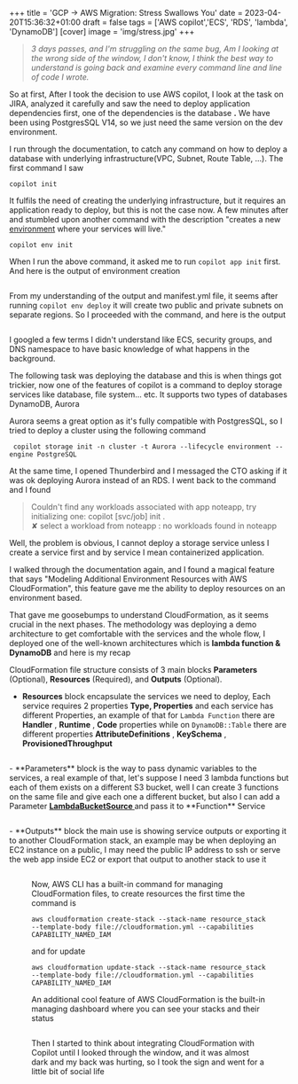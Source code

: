 +++
title = 'GCP -> AWS Migration: Stress Swallows You'
date = 2023-04-20T15:36:32+01:00
draft = false
tags = ['AWS copilot','ECS', 'RDS', 'lambda', 'DynamoDB']
[cover]
    image = 'img/stress.jpg'
+++


> _3 days passes, and I'm struggling on the same bug, Am I looking at the wrong side of the window, I don't know, I think the best way to understand is going back and examine every command line and line of code I wrote._

So at first, After I took the decision to use AWS copilot, I look at the task on JIRA, analyzed it carefully and saw the need to deploy application dependencies first, one of the dependencies is the database **.** We have been using PostgresSQL V14, so we just need the same version on the dev environment.

I run through the documentation, to catch any command on how to deploy a database with underlying infrastructure(VPC, Subnet, Route Table, ...). The first command I saw

    copilot init

It fulfils the need of creating the underlying infrastructure, but it requires an application ready to deploy, but this is not the case now. A few minutes after and stumbled upon another command with the description "creates a new [environment](https://aws.github.io/copilot-cli/docs/concepts/environments/) where your services will live."

    copilot env init

When I run the above command, it asked me to run `copilot app init` first. And here is the output of environment creation

<figure class="kg-card kg-image-card"><img src="/assets/img/image-5.png" class="kg-image" alt loading="lazy"></figure>

From my understanding of the output and manifest.yml file, it seems after running `copilot env deploy` it will create two public and private subnets on separate regions. So I proceeded with the command, and here is the output

<figure class="kg-card kg-image-card"><img src="/assets/img/image-6.png" class="kg-image" alt loading="lazy"></figure>

I googled a few terms I didn't understand like ECS, security groups, and DNS namespace to have basic knowledge of what happens in the background.

The following task was deploying the database and this is when things got trickier, now one of the features of copilot is a command to deploy storage services like database, file system... etc. It supports two types of databases DynamoDB, Aurora

Aurora seems a great option as it's fully compatible with PostgresSQL, so I tried to deploy a cluster using the following command

     copilot storage init -n cluster -t Aurora --lifecycle environment --engine PostgreSQL

At the same time, I opened Thunderbird and I messaged the CTO asking if it was ok deploying Aurora instead of an RDS. I went back to the command and I found

> Couldn't find any workloads associated with app noteapp, try initializing one: copilot [svc/job] init .   
> ✘ select a workload from noteapp : no workloads found in noteapp

Well, the problem is obvious, I cannot deploy a storage service unless I create a service first and by service I mean containerized application.

I walked through the documentation again, and I found a magical feature that says "Modeling Additional Environment Resources with AWS CloudFormation", this feature gave me the ability to deploy resources on an environment based.

That gave me goosebumps to understand CloudFormation, as it seems crucial in the next phases. The methodology was deploying a demo architecture to get comfortable with the services and the whole flow, I deployed one of the well-known architectures which is **lambda function & DynamoDB** and here is my recap

CloudFormation file structure consists of 3 main blocks **Parameters** (Optional), **Resources** (Required), and **Outputs** (Optional).

- **Resources** block encapsulate the services we need to deploy, Each service requires 2 properties **Type, Properties** and each service has different Properties, an example of that for `Lambda Function` there are **Handler** , **Runtime** , **Code** properties while on `DynamoDB::Table` there are different properties **AttributeDefinitions** , **KeySchema** , **ProvisionedThroughput**
<figure class="kg-card kg-image-card"><img src="/assets/img/cloudformation_example_explain.png" class="kg-image" alt loading="lazy"></figure>
- **Parameters** block is the way to pass dynamic variables to the services, a real example of that, let's suppose I need 3 lambda functions but each of them exists on a different S3 bucket, well I can create 3 functions on the same file and give each one a different bucket, but also I can add a Parameter <u><strong><strong>LambdaBucketSource </strong></strong></u>and pass it to **Function** Service
<figure class="kg-card kg-image-card"><img src="/assets/img/cloudformation_parameter.png" class="kg-image" alt loading="lazy"></figure>
- **Outputs** block the main use is showing service outputs or exporting it to another CloudFormation stack, an example may be when deploying an EC2 instance on a public, I may need the public IP address to ssh or serve the web app inside EC2 or export that output to another stack to use it
<figure class="kg-card kg-image-card"><img src="/assets/img/image-1.png" class="kg-image" alt loading="lazy" </figure>

Now, AWS CLI has a built-in command for managing CloudFormation files, to create resources the first time the command is

    aws cloudformation create-stack --stack-name resource_stack --template-body file://cloudformation.yml --capabilities CAPABILITY_NAMED_IAM

and for update

    aws cloudformation update-stack --stack-name resource_stack --template-body file://cloudformation.yml --capabilities CAPABILITY_NAMED_IAM

An additional cool feature of AWS CloudFormation is the built-in managing dashboard where you can see your stacks and their status

<figure class="kg-card kg-image-card"><img src="/assets/img/image-2.png" class="kg-image" alt loading="lazy"  ></figure>

Then I started to think about integrating CloudFormation with Copilot until I looked through the window, and it was almost dark and my back was hurting, so I took the sign and went for a little bit of social life


